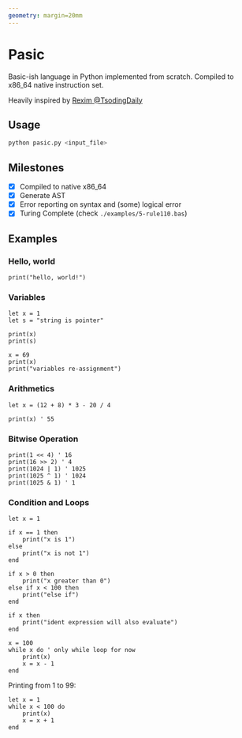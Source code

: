 ```yaml
---
geometry: margin=20mm
---
```


# Pasic

Basic-ish language in Python implemented from scratch. Compiled to x86_64 native instruction set.

Heavily inspired by [Rexim @TsodingDaily](https://www.youtube.com/@TsodingDaily) 

## Usage

```bash
python pasic.py <input_file>
```

## Milestones

- [x] Compiled to native x86_64
- [x] Generate AST
- [x] Error reporting on syntax and (some) logical error
- [x] Turing Complete (check `./examples/5-rule110.bas`)

## Examples

### Hello, world

```basic
print("hello, world!")
```

### Variables

```basic
let x = 1
let s = "string is pointer"

print(x)
print(s)

x = 69
print(x)
print("variables re-assignment")
```

### Arithmetics

```basic
let x = (12 + 8) * 3 - 20 / 4

print(x) ' 55
```

### Bitwise Operation

```basic
print(1 << 4) ' 16
print(16 >> 2) ' 4
print(1024 | 1) ' 1025
print(1025 ^ 1) ' 1024
print(1025 & 1) ' 1
```

### Condition and Loops

```basic
let x = 1

if x == 1 then
    print("x is 1")
else
    print("x is not 1")
end

if x > 0 then
    print("x greater than 0")
else if x < 100 then
    print("else if")
end

if x then
    print("ident expression will also evaluate")
end

x = 100
while x do ' only while loop for now
    print(x)
    x = x - 1
end
```

Printing from 1 to 99:

```basic
let x = 1
while x < 100 do
    print(x)
    x = x + 1
end
```
